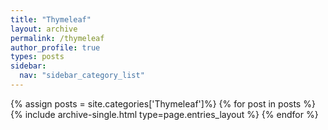 ```yaml
---
title: "Thymeleaf"
layout: archive
permalink: /thymeleaf
author_profile: true
types: posts
sidebar:
  nav: "sidebar_category_list"
---
```


{% assign posts = site.categories['Thymeleaf']%}
{% for post in posts %}
  {% include archive-single.html type=page.entries_layout %}
{% endfor %}
